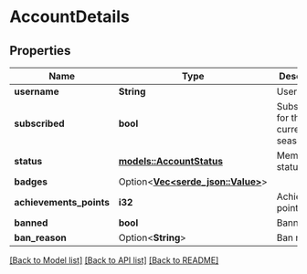 # AccountDetails

## Properties

Name | Type | Description | Notes
------------ | ------------- | ------------- | -------------
**username** | **String** | Username. | 
**subscribed** | **bool** | Subscribed for the current season. | 
**status** | [**models::AccountStatus**](AccountStatus.md) | Member status. | 
**badges** | Option<[**Vec<serde_json::Value>**](serde_json::Value.md)> |  | [optional]
**achievements_points** | **i32** | Achievement points. | 
**banned** | **bool** | Banned. | 
**ban_reason** | Option<**String**> | Ban reason. | [optional]

[[Back to Model list]](../README.md#documentation-for-models) [[Back to API list]](../README.md#documentation-for-api-endpoints) [[Back to README]](../README.md)


